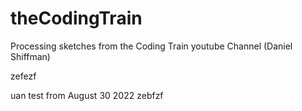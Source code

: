# theCodingTrain
Processing sketches from the Coding Train youtube Channel (Daniel Shiffman)


zefezf

uan test from August 30 2022
zebfzf
